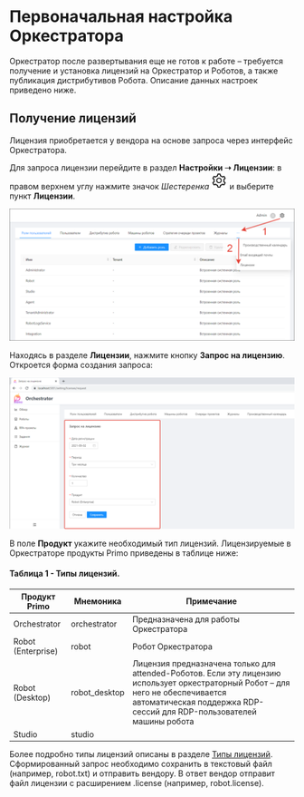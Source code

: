 #	Первоначальная настройка Оркестратора

 Оркестратор после развертывания еще не готов к работе – требуется получение и установка лицензий на Оркестратор и Роботов, а также публикация дистрибутивов Робота. Описание данных настроек приведено ниже.

##	Получение лицензий

Лицензия приобретается у вендора на основе запроса через интерфейс Оркестратора.

Для запроса лицензии перейдите в раздел **Настройки ➝ Лицензии**: в правом верхнем углу нажмите значок *Шестеренка* ![](<../../.gitbook/assets/Шестеренка. Орк.png>) и выберите пункт **Лицензии**.

![](<../../.gitbook/assets/Все лицензии. Орк.png>)

Находясь в разделе **Лицензии**, нажмите кнопку **Запрос на лицензию**. Откроется форма создания запроса:

![](<../../.gitbook/assets/Форма создания запроса на лицензию.png>)

В поле **Продукт** укажите необходимый тип лицензий. Лицензируемые в Оркестраторе продукты Primo приведены в таблице ниже:

#### Таблица 1 - Типы лицензий.

| Продукт Primo  | Мнемоника    | Примечание               |
| -------------- | ------ | ------------------------------------------ |
| Orchestrator    | orchestrator | Предназначена для работы Оркестратора  |
| Robot (Enterprise) | robot | Робот Оркестратора                   |
| Robot (Desktop)  | robot_desktop | Лицензия предназначена только для attended-Роботов. Если эту лицензию использует оркестраторный Робот – для него не обеспечивается автоматическая поддержка RDP-сессий для RDP-пользователей машины робота |
| Studio           | studio |                        |

Более подробно типы лицензий описаны в разделе [Типы лицензий](https://docs.primo-rpa.ru/primo-rpa/orchestrator/settings/licensing/license-types).\
Сформированный запрос необходимо сохранить в текстовый файл (например, robot.txt) и отправить вендору. В ответ вендор отправит файл лицензии с расширением .license (например, robot.license).
